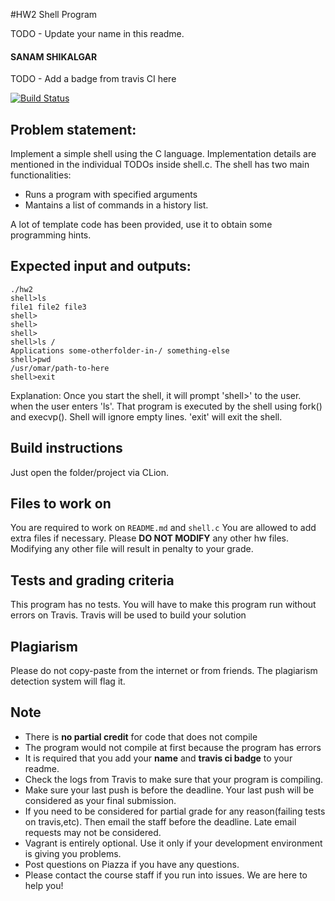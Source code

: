 #HW2 Shell Program

TODO - Update your name in this readme.

#### SANAM SHIKALGAR

TODO - Add a badge from travis CI here

[![Build Status](https://travis-ci.org/sanamshikalgar/hw2-template.svg?branch=master)](https://travis-ci.org/sanamshikalgar/hw2-template)

## Problem statement:

Implement a simple shell using the C language. Implementation details are mentioned in the individual TODOs inside shell.c. The shell has two main functionalities:

* Runs a program with specified arguments
* Mantains a list of commands in a history list.

A lot of template code has been provided, use it to obtain some programming hints.

## Expected input and outputs:
```
./hw2
shell>ls
file1 file2 file3
shell>
shell>
shell>
shell>ls /
Applications some-otherfolder-in-/ something-else
shell>pwd
/usr/omar/path-to-here
shell>exit

```
Explanation:
Once you start the shell, it will prompt 'shell>' to the user. when the user enters 'ls'. That program is executed by the shell using fork() and execvp(). Shell will ignore empty lines. 'exit' will exit the shell.

## Build instructions
Just open the folder/project via CLion.

## Files to work on
You are required to work on `README.md` and `shell.c`
You are allowed to add extra files if necessary. Please **DO NOT MODIFY** any other hw files. Modifying any other file will result in penalty to your grade.

## Tests and grading criteria
This program has no tests. You will have to make this program run without errors on Travis. Travis will be used to build your solution

## Plagiarism
Please do not copy-paste from the internet or from friends. The plagiarism detection system will flag it.

## Note
* There is **no partial credit** for code that does not compile
* The program would not compile at first because the program has errors
* It is required that you add your **name** and **travis ci badge** to your readme.
* Check the logs from Travis to make sure that your program is compiling.
* Make sure your last push is before the deadline. Your last push will be considered as your final submission.
* If you need to be considered for partial grade for any reason(failing tests on travis,etc). Then email the staff before the deadline. Late email requests may not be considered.
* Vagrant is entirely optional. Use it only if your development environment is giving you problems.
* Post questions on Piazza if you have any questions.
* Please contact the course staff if you run into issues. We are here to help you!